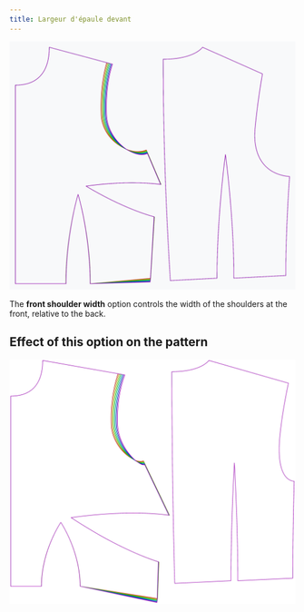 ```yaml
---
title: Largeur d'épaule devant
---
```


![The effect of the front shoulder width option on the pattern](sample.png)

The **front shoulder width** option controls the width of the shoulders at the front, relative to the back.


## Effect of this option on the pattern
![This image shows the effect of this option by superimposing several variants that have a different value for this option](bella_frontshoulderwidth_sample.svg "Effect of this option on the pattern")